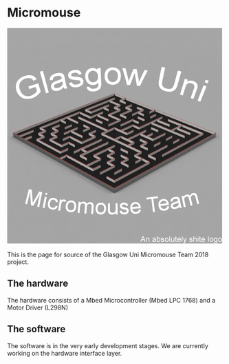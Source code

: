# Micromouse 
![The logo](./logo_edited.png)

This is the page for source of the Glasgow Uni Micromouse Team 2018 project.

## The hardware

The hardware consists of a Mbed Microcontroller (Mbed LPC 1768) and a Motor Driver (L298N)

## The software

The software is in the very early development stages.
We are currently working on the hardware interface layer.